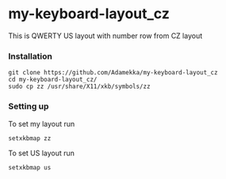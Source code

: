 # my-keyboard-layout_cz

This is QWERTY US layout with number row from CZ layout

### Installation

```
git clone https://github.com/Adamekka/my-keyboard-layout_cz
cd my-keyboard-layout_cz/
sudo cp zz /usr/share/X11/xkb/symbols/zz
```

### Setting up

To set my layout run
```
setxkbmap zz
```

To set US layout run
```
setxkbmap us
```

